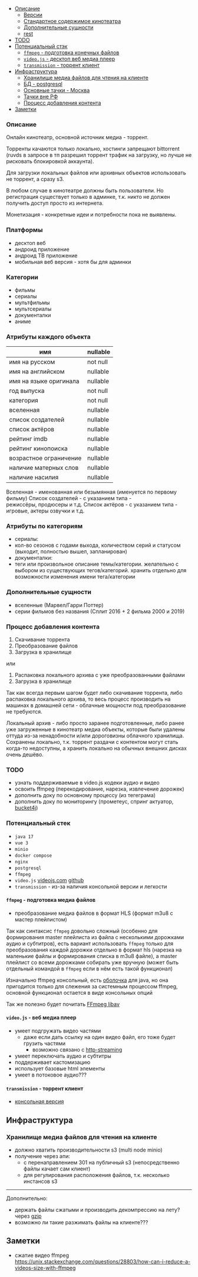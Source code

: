 <!-- TOC -->
  * [Описание](#описание)
    * [Версии](#версии)
    * [Стандартное содержимое кинотеатра](#стандартное-содержимое-кинотеатра)
    * [Дополнительные сущности](#дополнительные-сущности)
    * [rest](#rest)
  * [TODO](#todo)
  * [Потенциальный стэк](#потенциальный-стэк)
    * [`ffmpeg` - подготовка конечных файлов](#ffmpeg---подготовка-конечных-файлов)
    * [`video.js` - десктоп веб медиа плеер](#videojs---десктоп-веб-медиа-плеер)
    * [`transmission` - торрент клиент](#transmission---торрент-клиент)
  * [Инфраструктура](#инфраструктура)
    * [Хранилище медиа файлов для чтения на клиенте](#хранилище-медиа-файлов-для-чтения-на-клиенте)
    * [БД - postgresql](#бд---postgresql)
    * [Основные тачки - Москва](#основные-тачки---москва)
    * [Тачки вне РФ](#тачки-вне-рф)
    * [Процесс добавления контента](#процесс-добавления-контента)
  * [Заметки](#заметки)
<!-- TOC -->

### Описание
Онлайн кинотеатр, основной источник медиа - торрент. 

Торренты качаются только локально, хостинги запрещают bittorrent (ruvds в запросе в тп разрешил торрент трафик на загрузку, но лучше не рисковать блокировкой аккаунта).

Для загрузки локальных файлов или архивных объектов использовать не торрент, а сразу s3.

В любом случае в кинотеатре должны быть пользователи. Но регистрация существует только в админке, т.к. никто не должен получить доступ просто из интернета.

Монетизация - конкретные идеи и потребности пока не выявлены.

### Платформы
- десктоп веб
- андроид приложение
- андроид ТВ приложение
- мобильная веб версия - хотя бы для админки

### Категории
- фильмы
- сериалы
- мультфильмы
- мультсериалы
- документалки
- аниме

### Атрибуты каждого объекта
| имя                    | nullable |
|------------------------|----------|
| имя на русском         | not null |
| имя на английском      | nullable |
| имя на языке оригинала | nullable |
| год выпуска            | not null |
| категория              | not null |
| вселенная              | nullable |
| список создателей      | nullable |
| список актёров         | nullable |
| рейтинг imdb           | nullable |
| рейтинг кинопоиска     | nullable |
| возрастное ограничение | nullable |
| наличие матерных слов  | nullable |
| наличие насилия        | nullable |

Вселенная - именованная или безымянная (именуется по первому фильму)
Список создателей - с указанием типа - <br/>режиссёры, продюсеры и т.д.
Список актёров - с указанием типа - <br/>игровые, актеры озвучки и т.д.

### Атрибуты по категориям
- сериалы:
 - кол-во сезонов с годами выхода, количеством серий и статусом (выходит, полностью вышел, запланирован)
- документалки:
 - теги или произвольное описание темы/категории. желательно с выбором из существующих тегов/категорий. хранить отдельно для возможности изменения имени тега/категории

### Дополнительные сущности
- вселенные (Марвел/Гарри Поттер)
- серии фильмов без названия (Сплит 2016 + 2 фильма 2000 и 2019)

### Процесс добавления контента
1. Скачивание торрента
2. Преобразование файлов
3. Загрузка в хранилище

или

1. Распаковка локального архива с уже преобразованными файлами
2. Загрузка в хранилище

Так как всегда первым шагом будет либо скачивание торрента, либо распаковка локального архива, то весь процесс производить на машинах в домашней сети - облачные мощности под преобразование не требуются.

Локальный архив - либо просто заранее подготовленные, либо ранее уже загруженные в кинотеатр медиа объекты, которые были удалены оттуда из-за ненадобности и/или дороговизны облачного хранилища. Сохранены локально, т.к. торрент раздачи с контентом могут стать когда-то недоступны, а хранить локально на обычных внешних дисках очень дешёво. 

### TODO
- узнать поддерживаемые в video.js кодеки аудио и видео
- освоить ffmpeg (перекодирование, нарезка, извлечение дорожек)
- дополнить доку по основному процессу (из тегеграма)
- дополнить доку по мониторингу (прометеус, спринг актуатор, [bucket4j](https://www.baeldung.com/spring-bucket4j))

### Потенциальный стек
- `java 17`
- `vue 3`
- `minio`
- `docker compose`
- `nginx`
- `postgresql`
- `ffmpeg`
- `video.js` [videojs.com](https://videojs.com/) [github](https://github.com/videojs/video.js)
- `transmission` - из-за наличия консольной версии и легкости

#### `ffmpeg` - подготовка медиа файлов
- преобразование медиа файлов в формат HLS (формат m3u8 с мастер плейлистом)

Так как синтаксис `ffmpeg` довольно сложный (особенно для формирования master плейлиста из файла с несколькими дорожками аудио и субтитров), есть вариант использовать `ffmpeg` только для преобразования каждой дорожки отдельно в формат hls (нарезка на маленькие файлы и формирования списка в m3u8 файле), а master плейлист со всеми дорожками собирать уже вручную (может быть отдельный командой в `ffmpeg` если в нём есть такой функционал) 

Изначально ffmpeg консольный, есть [оболочка](https://github.com/bramp/ffmpeg-cli-wrapper) для java, но она пригодится только для слежения за системным процессом ffmpeg, основной функционал остается в виде консольных опций

Так же полезно будет почитать [FFmpeg libav](https://habr.com/ru/company/edison/blog/495614/)

#### `video.js` - веб медиа плеер
- умеет подгружать видео частями
  - даже если дать ссылку на один видео файл, его тоже будет грузить частями
    - возможно связано с [http-streaming](https://github.com/videojs/http-streaming)
- умеет переключать аудио и субтитры
- поддерживает кастомизацию
- использует базовые html элементы
- умеет в потоковое аудио???
#### `transmission` - торрент клиент
- [консольная версия](https://cli-ck.io/transmission-cli-user-guide/)

## Инфраструктура
### Хранилище медиа файлов для чтения на клиенте
- должно хватить производительности s3 (multi node minio)
- получение через апи:
  - с перенаправлением 301 на публичный s3 (непосредственно файлы качает сам клиент)
  - для регулирования расположения файлов, т.к. несколько инстансов s3

---

Дополнительно:
- держать файлы сжатыми и производить декомпрессию на лету? через [gzip](https://www.baeldung.com/cs/zlib-vs-gzip-vs-zip#gzip)
- возможно ли такие разжимать файлы на клиенте???

## Заметки
- сжатие видео ffmpeg https://unix.stackexchange.com/questions/28803/how-can-i-reduce-a-videos-size-with-ffmpeg
